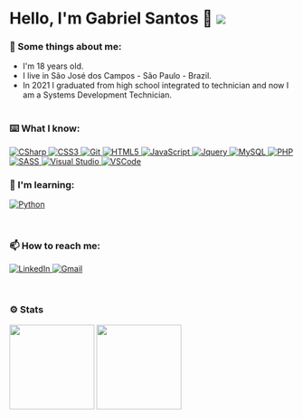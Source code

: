 # Hello, I'm Gabriel Santos 👋 ![](https://komarev.com/ghpvc/?username=Gabls&color=ea5f94&label=PROFILE+VIEWS&style=flat-square)

### 🤔 Some things about me:
- I'm 18 years old.<br/>
- I live in São José dos Campos - São Paulo - Brazil.<br/>
- In 2021 I graduated from high school integrated to technician and now I am a Systems Development Technician.
<br/><br/>

### ⌨️ What I know:
<a target="_blank" href="https://github.com/Gabls/">
  <p>
    <img alt="CSharp" src="https://img.shields.io/badge/-C%23-7c209C?style=for-the-badge&logo=c-sharp&logoColor=white"/>
    <img alt="CSS3" src="https://img.shields.io/badge/-CSS3-264ee4?style=for-the-badge&logo=css3&logoColor=white"/>
    <img alt="Git" src="https://img.shields.io/badge/-Git-F05032?style=for-the-badge&logo=git&logoColor=white"/>
    <img alt="HTML5" src="https://img.shields.io/badge/-HTML5-e54d26?style=for-the-badge&logo=html5&logoColor=white"/>
    <img alt="JavaScript" src="https://img.shields.io/badge/-JavaScript-ead41c?style=for-the-badge&logo=javascript&logoColor=white"/>
    <img alt="Jquery" src="https://img.shields.io/badge/-JQuery-0768ac?style=for-the-badge&logo=jquery&logoColor=white"/>
    <img alt="MySQL" src="https://img.shields.io/badge/MySQL-%2300f.svg?style=for-the-badge&logo=mysql&logoColor=white"/>
    <img alt="PHP" src="https://img.shields.io/badge/PHP-7275aa.svg?style=for-the-badge&logo=php&logoColor=white"/>
    <img alt="SASS" src="https://img.shields.io/badge/-SASS-CC6699?style=for-the-badge&logo=sass&logoColor=white"/>
    <img alt="Visual Studio" src="https://img.shields.io/badge/Visual Studio-5C2D91.svg?style=for-the-badge&logo=visual-studio&logoColor=white"/>
    <img alt="VSCode" src="https://img.shields.io/badge/-Visual Studio Code-1073C9?style=for-the-badge&logo=visual%20studio%20code&logoColor=white"/>
  </p>
</a>

### 📖 I'm learning:
<a target="_blank" href="https://github.com/Gabls/">
  <p>
    <img alt="Python" src="https://img.shields.io/badge/Python-222222.svg?style=for-the-badge&logo=python&logoColor=%2361DAFB"/>
  </p>
</a><br/>

### 📫 How to reach me:
<p>
  <a target="_blank" href="https://www.linkedin.com/in/gabls/">
    <img alt="LinkedIn" src="https://img.shields.io/badge/Gabriel Santos de Sousa-%230077B5.svg?style=for-the-badge&logo=linkedin&logoColor=white"/>
  </a>

  <a target="_blank" href="mailto:gabsousa.contato@gmail.com">
    <img alt="Gmail" src="https://img.shields.io/badge/gabsousa.contato@gmail.com-f14436?style=for-the-badge&logo=gmail&logoColor=white"/>
  </a>
</p><br/>

### ⚙️ Stats
<div>
  <img height="150em" src="https://github-readme-stats.vercel.app/api?username=Gabls&show_icons=true&theme=radical&include_all_commits=true&count_private=true"/>
  <img height="150em" src="https://github-readme-stats.vercel.app/api/top-langs/?username=Gabls&layout=compact&langs_count=10&theme=radical"/>
</div>
